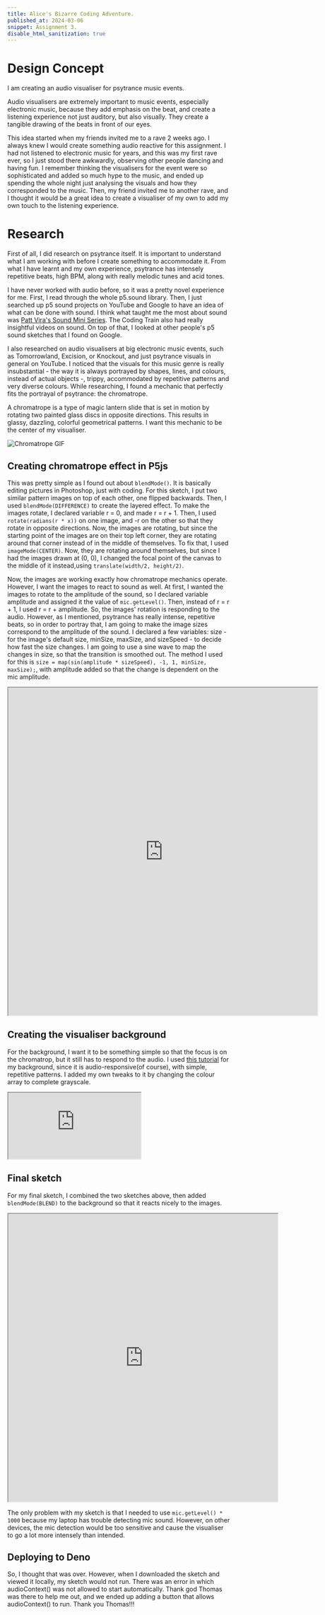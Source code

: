 ```yaml
---
title: Alice's Bizarre Coding Adventure.
published_at: 2024-03-06
snippet: Assignment 3.
disable_html_sanitization: true
---
```


# Design Concept

I am creating an audio visualiser for psytrance music events.

Audio visualisers are extremely important to music events, especially electronic music, because they add emphasis on the beat, and create a listening experience not just auditory, but also visually. They create a tangible drawing of the beats in front of our eyes.

This idea started when my friends invited me to a rave 2 weeks ago. I always knew I would create something audio reactive for this assignment. I had not listened to electronic music for years, and this was my first rave ever, so I just stood there awkwardly, observing other people dancing and having fun. I remember thinking the visualisers for the event were so sophisticated and added so much hype to the music, and ended up spending the whole night just analysing the visuals and how they corresponded to the music. Then, my friend invited me to another rave, and I thought it would be a great idea to create a visualiser of my own to add my own touch to the listening experience.

# Research

First of all, I did research on psytrance itself. It is important to understand what I am working with before I create something to accommodate it. From what I have learnt and my own experience, psytrance has intensely repetitive beats, high BPM, along with really melodic tunes and acid tones. 

I have never worked with audio before, so it was a pretty novel experience for me. First, I read through the whole p5.sound library. Then, I just searched up p5 sound projects on YouTube and Google to have an idea of what can be done with sound. I think what taught me the most about sound was [Patt Vira's Sound Mini Series](https://www.youtube.com/playlist?list=PL0beHPVMklwjNRGtN74Mp6JCub4Dd_y5w). The Coding Train also had really insightful videos on sound. On top of that, I looked at other people's p5 sound sketches that I found on Google. 

I also researched on audio visualisers at big electronic music events, such as Tomorrowland, Excision, or Knockout, and just psytrance visuals in general on YouTube. I noticed that the visuals for this music genre is really insubstantial - the way it is always portrayed by shapes, lines, and colours, instead of actual objects -, trippy, accommodated by repetitive patterns and very diverse colours. While researching, I found a mechanic that perfectly fits the portrayal of psytrance: the chromatrope.

A chromatrope is a type of magic lantern slide that is set in motion by rotating two painted glass discs in opposite directions. This results in glassy, dazzling, colorful geometrical patterns. I want this mechanic to be the center of my visualiser.

![Chromatrope GIF](https://www.luikerwaal.com/bewegend/chr_draaiend.gif)

## Creating chromatrope effect in P5js

This was pretty simple as I found out about `blendMode()`. It is basically editing pictures in Photoshop, just with coding. For this sketch, I put two similar pattern images on top of each other, one flipped backwards. Then, I used `blendMode(DIFFERENCE)` to create the layered effect. To make the images rotate, I declared variable r = 0, and made r = r + 1. Then, I used `rotate(radians(r * x))` on one image, and -r on the other so that they rotate in opposite directions. Now, the images are rotating, but since the starting point of the images are on their top left corner, they are rotating around that corner instead of in the middle of themselves. To fix that, I used `imageMode(CENTER)`. Now, they are rotating around themselves, but since I had the images drawn at (0, 0), I changed the focal point of the canvas to the middle of it instead,using `translate(width/2, height/2)`.

Now, the images are working exactly how chromatrope mechanics operate. However, I want the images to react to sound as well. At first, I wanted the images to rotate to the amplitude of the sound, so I declared variable amplitude and assigned it the value of `mic.getLevel()`. Then, instead of r = r + 1, I used r = r + amplitude. So, the images' rotation is responding to the audio. However, as I mentioned, psytrance has really intense, repetitive beats, so in order to portray that, I am going to make the image sizes correspond to the amplitude of the sound. I declared a few variables: size - for the image's default size, minSize, maxSize, and sizeSpeed - to decide how fast the size changes. I am going to use a sine wave to map the changes in size, so that the transition is smoothed out. The method I used for this is `size = map(sin(amplitude * sizeSpeed), -1, 1, minSize, maxSize);`, with amplitude added so that the change is dependent on the mic amplitude.

<iframe style="width: 700px; height: 742px; overflow: hidden;" scrolling="no" src="https://editor.p5js.org/sturrpzzzzz/full/KF-29r49P"></iframe>

## Creating the visualiser background

For the background, I want it to be something simple so that the focus is on the chromatrop, but it still has to respond to the audio. I used [this tutorial](https://www.youtube.com/watch?v=x_aGtSZMEUA) for my background, since it is audio-responsive(of course), with simple, repetitive patterns. I added my own tweaks to it by changing the colour array to complete grayscale.

<iframe src="https://editor.p5js.org/sturrpzzzzz/full/gGYbzrK-0"></iframe>

## Final sketch

For my final sketch, I combined the two sketches above, then added `blendMode(BLEND)` to the background so that it reacts nicely to the images. 

<iframe style="width: 610px; height: 652px; overflow: hidden;" scrolling="no" src="https://editor.p5js.org/sturrpzzzzz/full/RC7ZLfBT0"></iframe>

The only problem with my sketch is that I needed to use `mic.getLevel() * 1000` because my laptop has trouble detecting mic sound. However, on other devices, the mic detection would be too sensitive and cause the visualiser to go a lot more intensely than intended.

## Deploying to Deno

So, I thought that was over. However, when I downloaded the sketch and viewed it locally, my sketch would not run. There was an error in which audioContext() was not allowed to start automatically. Thank god Thomas was there to help me out, and we ended up adding a button that allows audioContext() to run. Thank you Thomas!!!






